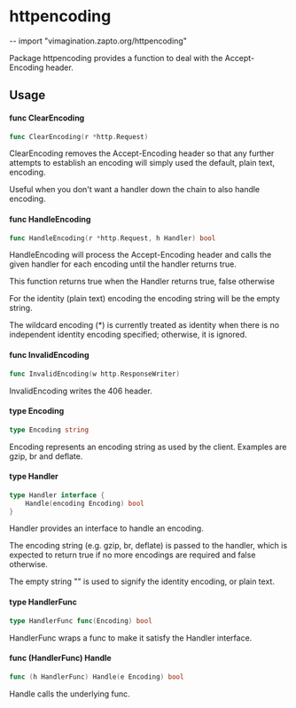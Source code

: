 # httpencoding
--
    import "vimagination.zapto.org/httpencoding"

Package httpencoding provides a function to deal with the Accept-Encoding
header.

## Usage

#### func  ClearEncoding

```go
func ClearEncoding(r *http.Request)
```
ClearEncoding removes the Accept-Encoding header so that any further attempts to
establish an encoding will simply used the default, plain text, encoding.

Useful when you don't want a handler down the chain to also handle encoding.

#### func  HandleEncoding

```go
func HandleEncoding(r *http.Request, h Handler) bool
```
HandleEncoding will process the Accept-Encoding header and calls the given
handler for each encoding until the handler returns true.

This function returns true when the Handler returns true, false otherwise

For the identity (plain text) encoding the encoding string will be the empty
string.

The wildcard encoding (*) is currently treated as identity when there is no
independent identity encoding specified; otherwise, it is ignored.

#### func  InvalidEncoding

```go
func InvalidEncoding(w http.ResponseWriter)
```
InvalidEncoding writes the 406 header.

#### type Encoding

```go
type Encoding string
```

Encoding represents an encoding string as used by the client. Examples are gzip,
br and deflate.

#### type Handler

```go
type Handler interface {
	Handle(encoding Encoding) bool
}
```

Handler provides an interface to handle an encoding.

The encoding string (e.g. gzip, br, deflate) is passed to the handler, which is
expected to return true if no more encodings are required and false otherwise.

The empty string "" is used to signify the identity encoding, or plain text.

#### type HandlerFunc

```go
type HandlerFunc func(Encoding) bool
```

HandlerFunc wraps a func to make it satisfy the Handler interface.

#### func (HandlerFunc) Handle

```go
func (h HandlerFunc) Handle(e Encoding) bool
```
Handle calls the underlying func.
